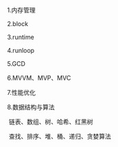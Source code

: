 1.内存管理

2.block

3.runtime

4.runloop

5.GCD

6.MVVM、MVP、MVC

7.性能优化

8.数据结构与算法

​	链表、数组、树、哈希、红黑树

​	查找、排序、堆、桶、递归、贪婪算法


